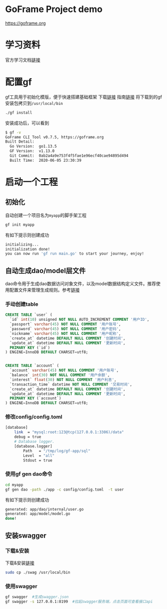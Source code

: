 # GoFrame Project demo

https://goframe.org

# 学习资料
官方学习文档[链接](https://goframe.org/pages/viewpage.action?pageId=1114245)
# 配置gf
gf工具用于初始化模版，便于快速搭建基础框架
下载[链接](https://goframe.org/cli)
指南[链接](https://goframe.org/pages/viewpage.action?pageId=1115782)
将下载到的gf安装包拷贝到`/usr/local/bin`
```bash
./gf install
```
安装成功后，可以看到

```bash
$ gf -v
GoFrame CLI Tool v0.7.5, https://goframe.org
Built Detail:
  Go Version:  go1.13.5
  GF Version:  v1.13.0
  Git Commit:  0ab2a4a9e753f4f5fae1e96ecf40cae94895d494
  Built Time:  2020-06-05 23:30:39
```

# 启动一个工程
## 初始化
自动创建一个项目名为`myapp`的脚手架工程
```bash
gf init myapp
```
有如下提示则创建成功

```bash
initializing...
initialization done! 
you can now run 'gf run main.go' to start your journey, enjoy!
```
## 自动生成dao/model层文件
dao命令用于生成dao数据访问对象文件，以及model数据结构定义文件。推荐使用配置文件来管理生成规则。参考[链接](https://goframe.org/pages/viewpage.action?pageId=3673173)
### 手动创建table

```sql
CREATE TABLE `user` (
  `id` int(10) unsigned NOT NULL AUTO_INCREMENT COMMENT '用户ID',
  `passport` varchar(45) NOT NULL COMMENT '用户账号',
  `password` varchar(45) NOT NULL COMMENT '用户密码',
  `nickname` varchar(45) NOT NULL COMMENT '用户昵称',
  `create_at` datetime DEFAULT NULL COMMENT '创建时间',
  `update_at` datetime DEFAULT NULL COMMENT '更新时间',
  PRIMARY KEY (`id`)
) ENGINE=InnoDB DEFAULT CHARSET=utf8;


CREATE TABLE `account` (
  `account` varchar(45) NOT NULL COMMENT '用户账号',
  `balance` int(30) NOT NULL COMMENT '用户余额',
  `interest` float(30) NOT NULL COMMENT '用户利息',
  `transaction_time` datetime NOT NULL COMMENT '交易时间',
  `create_at` datetime DEFAULT NULL COMMENT '创建时间',
  `update_at` datetime DEFAULT NULL COMMENT '更新时间',
  PRIMARY KEY (`account`)
) ENGINE=InnoDB DEFAULT CHARSET=utf8;
```

### 修改config/config.toml
```bash
[database]
    link  = "mysql:root:123@tcp(127.0.0.1:3306)/data"
    debug = true
    # Database logger.
    [database.logger]
        Path   = "/tmp/log/gf-app/sql"
        Level  = "all"
        Stdout = true
```

### 使用gf gen dao命令
```bash
cd myapp
gf gen dao -path ./app -c config/config.toml  -t user
```
有如下提示则创建成功
```bash
generated: app/dao/internal/user.go
generated: app/model/model.go
done!
```

## 安装swagger
### 下载&安装
下载&安装[链接](https://github.com/swaggo/swag)
```bash
sudo cp ./swag /usr/local/bin
```
### 使用swagger
```bash
gf swagger  #生成swagger.json
gf swagger -s 127.0.0.1:8199  #拉起swagger服务端，点击页面可查看接口api
```





